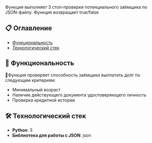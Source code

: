 Функция выполняет 3 стоп-проверки потенциального заёмщика по JSON-файлу. Функция возвращает true/false

## 📋 Оглавление
* [Функциональность](#-функциональность)
* [Технологический стек](#-технологический-стек)

## 🚀 Функциональность

📑Функция проверяет способность заёмщика выплатить долг по следующим критериям:
* Минимальный возраст
* Наличие действующего документа удостоверяющего личность
* Проверка кредитной истории


## 🛠 Технологический стек

* **Python**: 3
* **Библиотека для работы с JSON**: json

  
